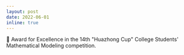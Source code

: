 ```yaml
---
layout: post
date: 2022-06-01
inline: true
---
```


:memo: Award for Excellence in the 14th "Huazhong Cup" College Students' Mathematical Modeling competition.